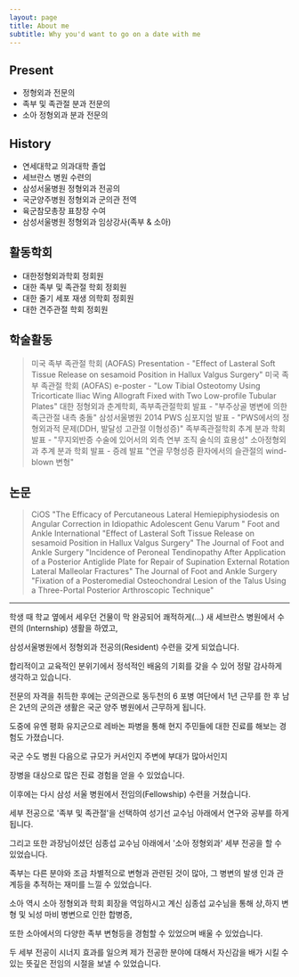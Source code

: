 ```yaml
---
layout: page
title: About me
subtitle: Why you'd want to go on a date with me
---
```


## Present
* 정형외과 전문의
* 족부 및 족관절 분과 전문의
* 소아 정형외과 분과 전문의

## History
 * 연세대학교 의과대학 졸업
 * 세브란스 병원 수련의
 * 삼성서울병원 정형외과 전공의
 * 국군양주병원 정형외과 군의관 전역
 * 육군참모총장 표창장 수여
 * 삼성서울병원 정형외과 임상강사(족부 & 소아)

## 활동학회
* 대한정형외과학회 정회원
* 대한 족부 및 족관절 학회 정회원
* 대한 줄기 세포 재생 의학회 정회원
* 대한 견주관절 학회 정회원

## 학술활동	
> 미국 족부 족관절 학회 (AOFAS) Presentation -
> "Effect of Lasteral Soft Tissue Release on sesamoid Position in Hallux Valgus Surgery"
> 미국 족부 족관절 학회 (AOFAS) e-poster -
> "Low Tibial Osteotomy Using Tricorticate Iliac Wing Allograft Fixed with Two Low-profile Tubular Plates"
> 대한 정형외과 춘계학회, 족부족관절학회 발표 - "부주상골  병변에 의한 족근관절 내측 충돌"
> 삼성서울병원 2014 PWS 심포지엄 발표 - "PWS에서의 정형외과적 문제(DDH, 발달성 고관절 이형성증)"
> 족부족관절학회 추계 분과 학회 발표 - "무지외반증 수술에 있어서의 외측 연부 조직 술식의 효용성"
> 소아정형외과 추계 분과 학회 발표 - 증례 발표 "연골 무형성증 환자에서의 슬관절의 wind-blown 변형"
 
## 논문
> CiOS
> "The Efficacy of Percutaneous Lateral Hemiepiphysiodesis on Angular Correction  in Idiopathic Adolescent Genu Varum "
> Foot and Ankle International
> "Effect of Lasteral Soft Tissue Release on sesamoid Position in Hallux Valgus Surgery"
> The Journal of Foot and Ankle Surgery
> "Incidence of Peroneal Tendinopathy After Application of a Posterior Antiglide Plate for Repair of Supination External Rotation Lateral Malleolar Fractures"
> The Journal of Foot and Ankle Surgery
> "Fixation of a Posteromedial Osteochondral Lesion of the Talus Using a Three-Portal Posterior Arthroscopic Technique"

---


학생 때 학교 옆에서 세우던 건물이 막 완공되어 쾌적하게(...) 새 세브란스 병원에서 수련의 (Internship) 생활을 하였고,   

삼성서울병원에서 정형외과 전공의(Resident) 수련을 갖게 되었습니다.   

합리적이고 교육적인 분위기에서 정석적인 배움의 기회를 갖을 수 있어 정말 감사하게 생각하고 있습니다.   

전문의 자격을 취득한 후에는 군의관으로 동두천의 6 포병 여단에서 1년 근무를 한 후 남은 2년의 군의관 생활은 국군 양주 병원에서 근무하게 됩니다.   

도중에 유엔 평화 유지군으로 레바논 파병을 통해 현지 주민들에 대한 진료를 해보는 경험도 가졌습니다.   

국군 수도 병원 다음으로 규모가 커서인지 주변에 부대가 많아서인지   

장병을 대상으로 많은 진료 경험을 얻을 수 있었습니다.   

이후에는 다시 삼성 서울 병원에서 전임의(Fellowship) 수련을 거쳤습니다.   

세부 전공으로 '족부 및 족관절'을 선택하여 성기선 교수님 아래에서 연구와 공부를 하게 됩니다.   

그리고 또한 과장님이셨던 심종섭 교수님 아래에서 '소아 정형외과' 세부 전공을 할 수 있었습니다.   

족부는 다른 분야와 조금 차별적으로 변형과 관련된 것이 많아, 그 병변의 발생 인과 관계등을 추적하는 재미를 느낄 수 있었습니다.   

소아 역시 소아 정형외과 학회 회장을 역임하시고 계신 심종섭 교수님을 통해 상,하지 변형 및 뇌성 마비 병변으로 인한 합병증,   

또한 소아에서의 다양한 족부 변형등을 경험할 수 있었으며 배울 수 있었습니다.   

두 세부 전공이 시너지 효과를 일으켜 제가 전공한 분야에 대해서 자신감을 배가 시킬 수 있는 뜻깊은 전임의 시절을 보낼 수 있었습니다.   
